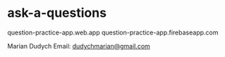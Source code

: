 # ask-a-questions


question-practice-app.web.app
question-practice-app.firebaseapp.com


Marian Dudych
Email: dudychmarian@gmail.com
